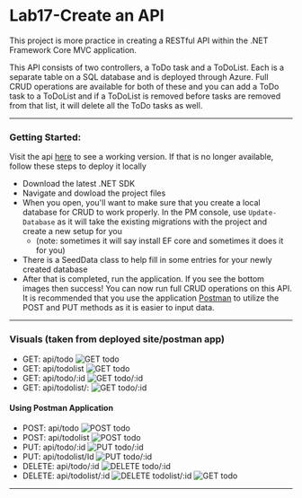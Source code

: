 # Lab17-Create an API 

This project is more practice in creating a RESTful API within the .NET Framework Core MVC application. 

This API consists of two controllers, a ToDo task and a ToDoList. Each is a separate table on a SQL database and is deployed through Azure. Full CRUD operations are available for both of these and you can add a ToDo task to a ToDoList and if a ToDoList is removed before tasks are removed from that list, it will delete all the ToDo tasks as well. 

***
### Getting Started:
Visit the api [here](http://eisj-todoapi.azurewebsites.net/api/todo) to see a working version. If that is no longer available, follow these steps to deploy it locally

* Download the latest .NET SDK
* Navigate and dowload the project files
* When you open, you'll want to make sure that you create a local database for CRUD to work properly. In the PM console, use `Update-Database` as it will take the existing migrations with the project and create a new setup for you
  * (note: sometimes it will say install EF core and sometimes it does it for you)
* There is a SeedData class to help fill in some entries for your newly created database
* After that is completed, run the application. If you see the bottom images then success! You can now run full CRUD operations on this API. It is recommended that you use the application [Postman](https://www.getpostman.com/apps) to utilize the POST and PUT methods as it is easier to input data.
***
### Visuals (taken from deployed site/postman app)
* GET: api/todo
![GET todo](get_todo.PNG)
* GET: api/todolist
![GET todo](get_todolist.PNG)
* GET: api/todo/:id
![GET todo/:id](get_todo_id.PNG)
* GET: api/todolist/:
![GET todo/:id](get_todolist_id.PNG)
#### Using Postman Application
* POST: api/todo
![POST todo](post_todo_pm.PNG)
* POST: api/todolist
![POST todo](post_todolist_pm.PNG)
* PUT: api/todo/:id
![PUT todo/:id](put_todo_pm.PNG)
* PUT: api/todolist/Id
![PUT todo/:id](put_todolist_pm.PNG)
* DELETE: api/todo/:id
![DELETE todo/:id](delete_todo.PNG)
* DELETE: api/todolist/:id
![DELETE todolist/:id](delete_todolist.PNG)
![GET todo](get_todo2.PNG)
***